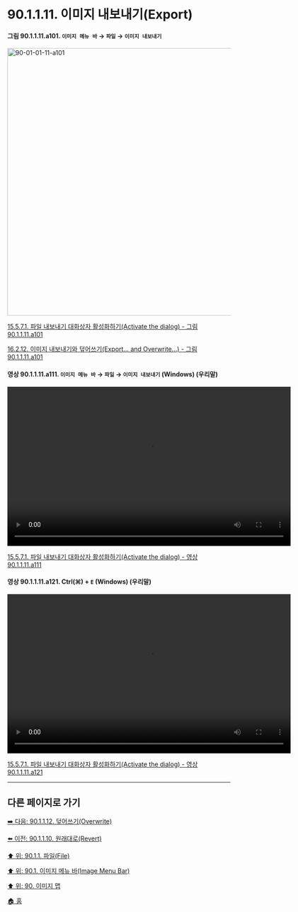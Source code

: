 # 90.1.1.11. 이미지 내보내기(Export)

<a id="90-01-01-11-a101"></a>

#### 그림 90.1.1.11.a101. `이미지 메뉴 바` → `파일` → `이미지 내보내기`
<img width="980" height="605" alt="90-01-01-11-a101" src="https://github.com/user-attachments/assets/9c3d53d2-569e-471d-a5af-910f5620d7e9" />

[15.5.7.1. 파일 내보내기 대화상자 활성화하기(Activate the dialog) - 그림 90.1.1.11.a101](./15-05-07-01-activate_the_dialog.md#90-01-01-11-a101)

[16.2.12. 이미지 내보내기와 덮어쓰기(Export… and Overwrite…) - 그림 90.1.1.11.a101](./16-02-12-export-and-overwrite.md#90-01-01-11-a101)

<a id="90-01-01-11-a111"></a>

#### 영상 90.1.1.11.a111. `이미지 메뉴 바` → `파일` → `이미지 내보내기` (Windows) (우리말)
<video controls="controls" width="640" height="360" src="https://github.com/user-attachments/assets/d0ce1bb8-9f49-4d6f-901d-8b571b876728"></video>

[15.5.7.1. 파일 내보내기 대화상자 활성화하기(Activate the dialog) - 영상 90.1.1.11.a111](./15-05-07-01-activate_the_dialog.md#90-01-01-11-a111)

<a id="90-01-01-11-a121"></a>

#### 영상 90.1.1.11.a121. Ctrl(⌘) + `E` (Windows) (우리말)
<video controls="controls" width="640" height="360" src="https://github.com/user-attachments/assets/c6fd6717-ed61-433d-8f72-1c9b01258a0c"></video>

[15.5.7.1. 파일 내보내기 대화상자 활성화하기(Activate the dialog) - 영상 90.1.1.11.a121](./15-05-07-01-activate_the_dialog.md#90-01-01-11-a121)

***

## 다른 페이지로 가기

[➡️ 다음: 90.1.1.12. 덮어쓰기(Overwrite)](./90-01-01-12-overwrite.md)

[⬅️ 이전: 90.1.1.10. 원래대로(Revert)](./90-01-01-10-revert.md)

[⬆️ 위: 90.1.1. 파일(File)](./90-01-01-00-file.md)

[⬆️ 위: 90.1. 이미지 메뉴 바(Image Menu Bar)](./90-01-00-image-menu-bar.md)

[⬆️ 위: 90. 이미지 맵](./90-00-image-map.md)

[🏠 홈](./00-home.md)
